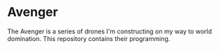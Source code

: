 # Avenger

The Avenger is a series of drones I'm constructing on my way to world domination. This repository contains their programming.
